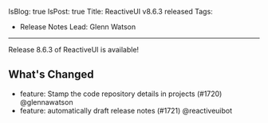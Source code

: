 IsBlog: true
IsPost: true
Title: ReactiveUI v8.6.3 released
Tags: 
  - Release Notes
Lead: Glenn Watson
---

Release 8.6.3 of ReactiveUI is available!

## What's Changed

* feature: Stamp the code repository details in projects (#1720) @glennawatson
* feature: automatically draft release notes (#1721) @reactiveuibot
